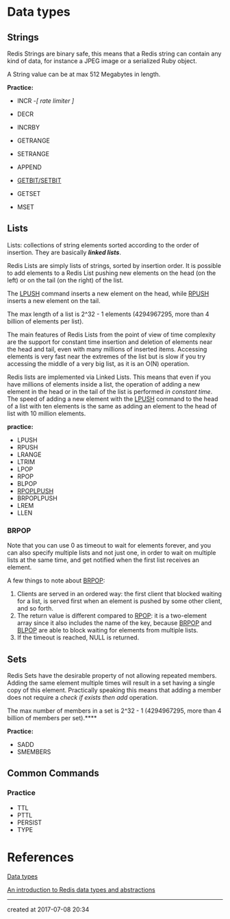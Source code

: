 # Data types

## Strings

Redis Strings are binary safe, this means that a Redis string can contain any kind of data, for instance a  JPEG image or a serialized Ruby object.

A String value can be at max 512 Megabytes in length.

**Practice:**

- INCR -*[ rate limiter ]*


- DECR 
- INCRBY
- GETRANGE
- SETRANGE
- APPEND
- [GETBIT/SETBIT](https://www.zhihu.com/question/27672245)
- GETSET
- MSET




## Lists

Lists: collections of string elements sorted according to the order of insertion. They are basically ***linked lists***.

Redis Lists are simply lists of strings, sorted by insertion order. It is possible to add elements to a Redis List pushing new elements on the head  (on the left) or on the tail (on the right) of the list.

The [LPUSH](https://redis.io/commands/lpush) command inserts a new element on the head, while  [RPUSH](https://redis.io/commands/rpush) inserts a new element on the tail. 

The max length of a list is 2^32 - 1 elements (4294967295, more than 4 billion of elements per list).

The main features of Redis Lists from the point of view of time complexity are the support for constant time insertion and deletion of elements near the head and tail, even with many millions of inserted items. Accessing elements is very fast near the extremes of the list but is slow if you try accessing the middle of a very big list, as it is an O(N) operation.

Redis lists are implemented via Linked Lists. This means that even if you have millions of elements inside a list, the operation of adding a new element in the head or in the tail of the list is performed *in constant time*. The speed of adding a new element with the [LPUSH](https://redis.io/commands/lpush) command to the head of a list with ten elements is the same as adding an element to the head of list with 10 million elements.



**practice:**

- LPUSH 
- RPUSH 
- LRANGE 
- LTRIM 
- LPOP 
- RPOP
- BLPOP
- [RPOPLPUSH](https://redis.io/commands/rpoplpush)
- BRPOPLPUSH
- LREM 
- LLEN 



### BRPOP

Note that you can use 0 as timeout to wait for elements forever, and you can also specify multiple lists and not just one, in order to wait on multiple  lists at the same time, and get notified when the first list receives an element.

A few things to note about [BRPOP](https://redis.io/commands/brpop):

1. Clients are served in an ordered way: the first client that blocked waiting for a list, is served first when an element is pushed by some other client, and so forth.
2. The return value is different compared to [RPOP](https://redis.io/commands/rpop): it is a two-element array since it also includes the name of the key, because [BRPOP](https://redis.io/commands/brpop) and [BLPOP](https://redis.io/commands/blpop) are able to block waiting for elements from multiple lists.
3. If the timeout is reached, NULL is returned.



## Sets

Redis Sets have the desirable property of not allowing repeated members. Adding the same element multiple times will result in a set having a 
single copy of this element. Practically speaking this means that adding  a member does not require a *check if exists then add* operation.

The max number of members in a set is 2^32 - 1 (4294967295, more than 4 billion   of members per set).****

**Practice:**

- SADD
- SMEMBERS 



## Common Commands 

### Practice

- TTL
- PTTL
- PERSIST
- TYPE




# References

[Data types](https://redis.io/topics/data-types)

[An introduction to Redis data types and abstractions](https://redis.io/topics/data-types-intro)

---

created at 2017-07-08 20:34